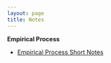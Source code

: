 ```yaml
---
layout: page
title: Notes
---
```



**Empirical Process**
* [Empirical Process Short Notes](/notes/empirical_process/empirical_process.pdf)
